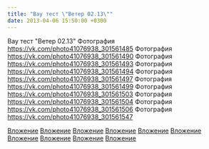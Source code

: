 ```yaml
---
title: "Вау тест \"Ветер 02.13\""
date: 2013-04-06 15:50:00 +0300
---
```


Вау тест "Ветер 02.13"
Фотография
https://vk.com/photo41076938_301561485
Фотография
https://vk.com/photo41076938_301561490
Фотография
https://vk.com/photo41076938_301561493
Фотография
https://vk.com/photo41076938_301561494
Фотография
https://vk.com/photo41076938_301561497
Фотография
https://vk.com/photo41076938_301561499
Фотография
https://vk.com/photo41076938_301561503
Фотография
https://vk.com/photo41076938_301561504
Фотография
https://vk.com/photo41076938_301561506
Фотография
https://vk.com/photo41076938_301561547

[Вложение](https://vk.com/photo41076938_301561485)
[Вложение](https://vk.com/photo41076938_301561490)
[Вложение](https://vk.com/photo41076938_301561493)
[Вложение](https://vk.com/photo41076938_301561494)
[Вложение](https://vk.com/photo41076938_301561497)
[Вложение](https://vk.com/photo41076938_301561499)
[Вложение](https://vk.com/photo41076938_301561503)
[Вложение](https://vk.com/photo41076938_301561504)
[Вложение](https://vk.com/photo41076938_301561506)
[Вложение](https://vk.com/photo41076938_301561547)
